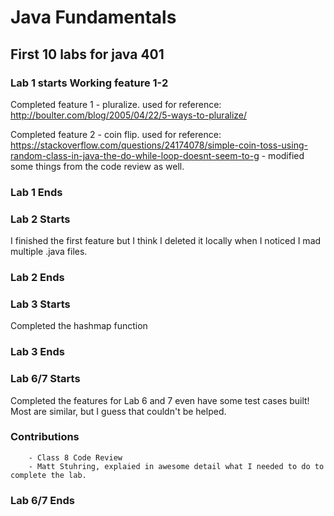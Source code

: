 # Java Fundamentals

## First 10 labs for java 401

### Lab 1 starts Working feature 1-2

Completed feature 1 - pluralize. used for reference: http://boulter.com/blog/2005/04/22/5-ways-to-pluralize/

Completed feature 2 - coin flip. used for reference: https://stackoverflow.com/questions/24174078/simple-coin-toss-using-random-class-in-java-the-do-while-loop-doesnt-seem-to-g - modified some things from the code review as well. 

### Lab 1 Ends

### Lab 2 Starts

I finished the first feature but I think I deleted it locally when I noticed I mad multiple .java files. 

### Lab 2 Ends

### Lab 3 Starts

Completed the hashmap function

### Lab 3 Ends

### Lab 6/7 Starts

Completed the features for Lab 6 and 7 even have some test cases built! Most are similar, but I guess that couldn't be helped.

### Contributions
        - Class 8 Code Review
        - Matt Stuhring, explaied in awesome detail what I needed to do to complete the lab.

### Lab 6/7 Ends